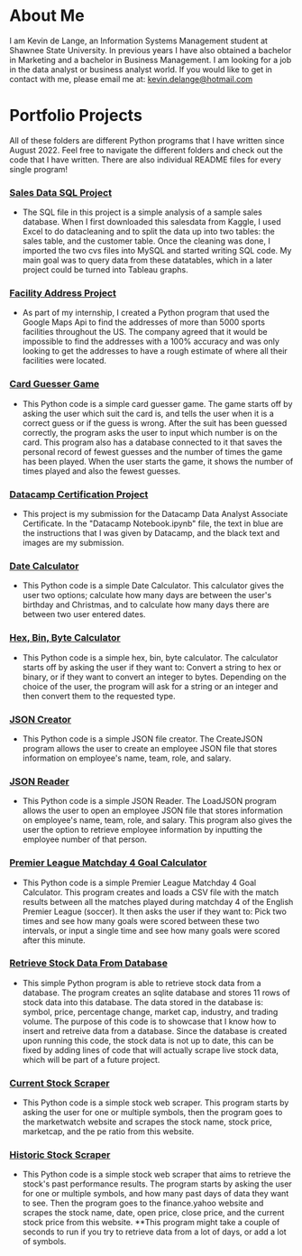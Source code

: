 # About Me
I am Kevin de Lange, an Information Systems Management student at Shawnee State University. In previous years I have also obtained a bachelor in Marketing and a bachelor in Business Management. I am looking for a job in the data analyst or business analyst world. If you would like to get in contact with me, please email me at: kevin.delange@hotmail.com

# Portfolio Projects

All of these folders are different Python programs that I have written since August 2022. 
Feel free to navigate the different folders and check out the code that I have written. There are also individual README files for every single program!
### <ins> Sales Data SQL Project </ins>
- The SQL file in this project is a simple analysis of a sample sales database. When I first downloaded this salesdata from Kaggle, I used Excel to do datacleaning and to split the data up into two tables: the sales table, and the customer table. Once the cleaning was done, I imported the two cvs files into MySQL and started writing SQL code. My main goal was to query data from these datatables, which in a later project could be turned into Tableau graphs.
### <ins> Facility Address Project </ins>
- As part of my internship, I created a Python program that used the Google Maps Api to find the addresses of more than 5000 sports facilities throughout the US. The company agreed that it would be impossible to find the addresses with a 100% accuracy and was only looking to get the addresses to have a rough estimate of where all their facilities were located.
### <ins> Card Guesser Game </ins>
- This Python code is a simple card guesser game. The game starts off by asking the user which suit the card is, and tells the user when it is a correct guess or if the guess is wrong. After the suit has been guessed correctly, the program asks the user to input which number is on the card. This program also has a database connected to it that saves the personal record of fewest guesses and the number of times the game has been played. When the user starts the game, it shows the number of times played and also the fewest guesses.
### <ins> Datacamp Certification Project </ins>
- This project is my submission for the Datacamp Data Analyst Associate Certificate. In the "Datacamp Notebook.ipynb" file, the text in blue are the instructions that I was given by Datacamp, and the black text and images are my submission.
### <ins> Date Calculator </ins>
- This Python code is a simple Date Calculator. This calculator gives the user two options; calculate how many days are between the user's birthday and Christmas, and to calculate how many days there are between two user entered dates.
### <ins> Hex, Bin, Byte Calculator </ins>
- This Python code is a simple hex, bin, byte calculator. The calculator starts off by asking the user if they want to: Convert a string to hex or binary, or if they want to convert an integer to bytes. Depending on the choice of the user, the program will ask for a string or an integer and then convert them to the requested type.
### <ins> JSON Creator </ins>
- This Python code is a simple JSON file creator. The CreateJSON program allows the user to create an employee JSON file that stores information on employee's name, team, role, and salary.
### <ins> JSON Reader </ins>
- This Python code is a simple JSON Reader. The LoadJSON program allows the user to open an employee JSON file that stores information on employee's name, team, role, and salary. This program also gives the user the option to retrieve employee information by inputting the employee number of that person.
### <ins> Premier League Matchday 4 Goal Calculator </ins>
- This Python code is a simple Premier League Matchday 4 Goal Calculator. This program creates and loads a CSV file with the match results between all the matches played during matchday 4 of the English Premier League (soccer). It then asks the user if they want to: Pick two times and see how many goals were scored between these two intervals, or input a single time and see how many goals were scored after this minute.
### <ins> Retrieve Stock Data From Database </ins>
- This simple Python program is able to retrieve stock data from a database. The program creates an sqlite database and stores 11 rows of stock data into this database. The data stored in the database is: symbol, price, percentage change, market cap, industry, and trading volume. The purpose of this code is to showcase that I know how to insert and retreive data from a database. Since the database is created upon running this code, the stock data is not up to date, this can be fixed by adding lines of code that will actually scrape live stock data, which will be part of a future project.
### <ins> Current Stock Scraper</ins>
- This Python code is a simple stock web scraper. This program starts by asking the user for one or multiple symbols, then the program goes to the marketwatch website and scrapes the stock name, stock price, marketcap, and the pe ratio from this website. 
### <ins> Historic Stock Scraper</ins>
- This Python code is a simple stock web scraper that aims to retrieve the stock's past performance results. The program starts by asking the user for one or multiple symbols, and how many past days of data they want to see. Then the program goes to the finance.yahoo website and scrapes the stock name, date, open price, close price, and the current stock price from this website.
**This program might take a couple of seconds to run if you try to retrieve data from a lot of days, or add a lot of symbols.

